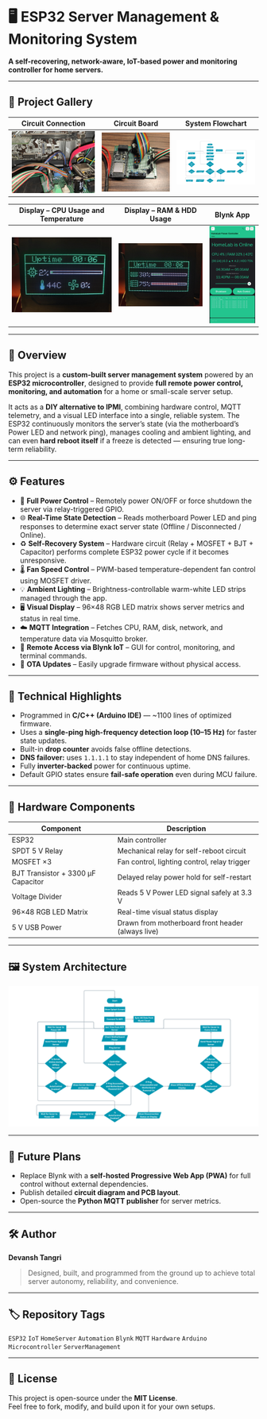 # 🖥️ ESP32 Server Management & Monitoring System
**A self-recovering, network-aware, IoT-based power and monitoring controller for home servers.**

---

## 📸 Project Gallery

| Circuit Connection | Circuit Board | System Flowchart |
|:------------------:|:--------------:|:----------------:|
| ![Connection to Motherboard](images/Connection.jpg) | ![Circuit Board](images/Circuit.jpg) | ![System Flowchart](images/Flowchart.png) |

| Display – CPU Usage and Temperature | Display – RAM & HDD Usage | Blynk App |
|:------------------:|:-------------------:|:----------:|
| ![Metrics Display – CPU, Temp, Fan](images/Metrics.jpg) | ![RAM & HDD Display](images/RAM%20and%20HDD.jpg) | ![Blynk App Screenshot](images/App.jpg) |

---

## 🔧 Overview
This project is a **custom-built server management system** powered by an **ESP32 microcontroller**, designed to provide **full remote power control, monitoring, and automation** for a home or small-scale server setup.

It acts as a **DIY alternative to IPMI**, combining hardware control, MQTT telemetry, and a visual LED interface into a single, reliable system. The ESP32 continuously monitors the server’s state (via the motherboard’s Power LED and network ping), manages cooling and ambient lighting, and can even **hard reboot itself** if a freeze is detected — ensuring true long-term reliability.

---

## ⚙️ Features
- 🔌 **Full Power Control** – Remotely power ON/OFF or force shutdown the server via relay-triggered GPIO.  
- 🌐 **Real-Time State Detection** – Reads motherboard Power LED and ping responses to determine exact server state (Offline / Disconnected / Online).  
- ♻️ **Self-Recovery System** – Hardware circuit (Relay + MOSFET + BJT + Capacitor) performs complete ESP32 power cycle if it becomes unresponsive.  
- 🌡️ **Fan Speed Control** – PWM-based temperature-dependent fan control using MOSFET driver.  
- 💡 **Ambient Lighting** – Brightness-controllable warm-white LED strips managed through the app.  
- 🖥️ **Visual Display** – 96×48 RGB LED matrix shows server metrics and status in real time.  
- ☁️ **MQTT Integration** – Fetches CPU, RAM, disk, network, and temperature data via Mosquitto broker.  
- 📱 **Remote Access via Blynk IoT** – GUI for control, monitoring, and terminal commands.  
- 🔁 **OTA Updates** – Easily upgrade firmware without physical access.

---

## 🧠 Technical Highlights
- Programmed in **C/C++ (Arduino IDE)** — ~1100 lines of optimized firmware.  
- Uses a **single-ping high-frequency detection loop (10–15 Hz)** for faster state updates.  
- Built-in **drop counter** avoids false offline detections.  
- **DNS failover:** uses `1.1.1.1` to stay independent of home DNS failures.  
- Fully **inverter-backed** power for continuous uptime.  
- Default GPIO states ensure **fail-safe operation** even during MCU failure.

---

## 🧰 Hardware Components
| Component | Description |
|------------|-------------|
| ESP32 | Main controller |
| SPDT 5 V Relay | Mechanical relay for self-reboot circuit |
| MOSFET ×3 | Fan control, lighting control, relay trigger |
| BJT Transistor + 3300 µF Capacitor | Delayed relay power hold for self-restart |
| Voltage Divider | Reads 5 V Power LED signal safely at 3.3 V |
| 96×48 RGB LED Matrix | Real-time visual status display |
| 5 V USB Power | Drawn from motherboard front header (always live) |

---

## 🖼️ System Architecture
![System Flowchart](images/Flowchart.png)

---

## 🚀 Future Plans
- Replace Blynk with a **self-hosted Progressive Web App (PWA)** for full control without external dependencies.  
- Publish detailed **circuit diagram and PCB layout**.  
- Open-source the **Python MQTT publisher** for server metrics.

---

## 🛠️ Author
**Devansh Tangri**  
> Designed, built, and programmed from the ground up to achieve total server autonomy, reliability, and convenience.

---

## 🏷️ Repository Tags
`ESP32` `IoT` `HomeServer` `Automation` `Blynk` `MQTT` `Hardware` `Arduino` `Microcontroller` `ServerManagement`

---

## 📜 License
This project is open-source under the **MIT License**.  
Feel free to fork, modify, and build upon it for your own setups.

